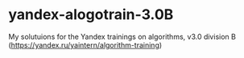 # yandex-alogotrain-3.0B
My solutuions for the Yandex trainings on algorithms, v3.0 division B (https://yandex.ru/yaintern/algorithm-training)
